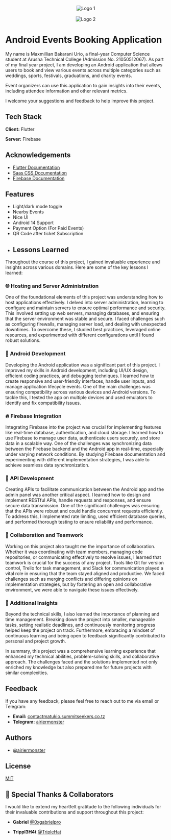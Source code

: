 <div style="text-align: center;">
  <br>  <img src="https://i.imgur.com/y0Iq1UC.png" alt="Logo 1" />
</div>

<div style="text-align: center;">
 <br>   <img src="https://i.imgur.com/DlN34E5.png" alt="Logo 2" />
</div>


# Android Events Booking Application

My name is Maxmillian Bakarani Urio, a final-year Computer Science student at Arusha Technical College (Admission No. 21050512067). As part of my final year project, I am developing an Android application that allows users to book and view various events across multiple categories such as weddings, sports, festivals, graduations, and charity events.

Event organizers can use this application to gain insights into their events, including attendee information and other relevant metrics.

I welcome your suggestions and feedback to help improve this project.


## Tech Stack

**Client:** Flutter

**Server:** Firebase


## Acknowledgements

 - [Flutter Documentation](https://docs.flutter.dev/)
 - [Saas CSS Documentation](https://sass-lang.com/documentation/)
 - [Firebase Documentation](https://firebase.google.com/docs)
 


## Features

- Light/dark mode toggle
- Nearby Events
- Nice UI
- Android 14 Support
- Payment Option (For Paid Events)
- QR Code after ticket Subscription
- ## Lessons Learned

Throughout the course of this project, I gained invaluable experience and insights across various domains. Here are some of the key lessons I learned:

### 🌐 Hosting and Server Administration

One of the foundational elements of this project was understanding how to host applications effectively. I delved into server administration, learning to configure and maintain servers to ensure optimal performance and security. This involved setting up web servers, managing databases, and ensuring that the server environment was stable and secure. I faced challenges such as configuring firewalls, managing server load, and dealing with unexpected downtimes. To overcome these, I studied best practices, leveraged online resources, and experimented with different configurations until I found robust solutions.

### 📱 Android Development

Developing the Android application was a significant part of this project. I improved my skills in Android development, including UI/UX design, efficient coding practices, and debugging techniques. I learned how to create responsive and user-friendly interfaces, handle user inputs, and manage application lifecycle events. One of the main challenges was ensuring compatibility across various devices and Android versions. To tackle this, I tested the app on multiple devices and used emulators to identify and fix compatibility issues.

### 🔥 Firebase Integration

Integrating Firebase into the project was crucial for implementing features like real-time database, authentication, and cloud storage. I learned how to use Firebase to manage user data, authenticate users securely, and store data in a scalable way. One of the challenges was synchronizing data between the Firebase backend and the Android app in real-time, especially under varying network conditions. By studying Firebase documentation and experimenting with different implementation strategies, I was able to achieve seamless data synchronization.

### 🔗 API Development

Creating APIs to facilitate communication between the Android app and the admin panel was another critical aspect. I learned how to design and implement RESTful APIs, handle requests and responses, and ensure secure data transmission. One of the significant challenges was ensuring that the APIs were robust and could handle concurrent requests efficiently. To address this, I implemented rate limiting, used efficient database queries, and performed thorough testing to ensure reliability and performance.

### 🤝 Collaboration and Teamwork

Working on this project also taught me the importance of collaboration. Whether it was coordinating with team members, managing code repositories, or communicating effectively to resolve issues, I learned that teamwork is crucial for the success of any project. Tools like Git for version control, Trello for task management, and Slack for communication played a vital role in ensuring that the team stayed aligned and productive. We faced challenges such as merging conflicts and differing opinions on implementation strategies, but by fostering an open and collaborative environment, we were able to navigate these issues effectively.

### 📅 Additional Insights

Beyond the technical skills, I also learned the importance of planning and time management. Breaking down the project into smaller, manageable tasks, setting realistic deadlines, and continuously monitoring progress helped keep the project on track. Furthermore, embracing a mindset of continuous learning and being open to feedback significantly contributed to personal and project growth.

In summary, this project was a comprehensive learning experience that enhanced my technical abilities, problem-solving skills, and collaborative approach. The challenges faced and the solutions implemented not only enriched my knowledge but also prepared me for future projects with similar complexities.

## Feedback

If you have any feedback, please feel free to reach out to me via email or Telegram:

- **Email:** [contactmatukio.summitseekers.co.tz](mailto:contactmatukio.summitseekers.co.tz)
- **Telegram:** [airiermonster](https://t.me/airiermonster)




## Authors

- [@airiermonster](https://www.github.com/airiermonster)


## License

[MIT](https://choosealicense.com/licenses/mit/)


## 🎉 Special Thanks & Collaborators

I would like to extend my heartfelt gratitude to the following individuals for their invaluable contributions and support throughout this project:

- **Gabriel** [@0xgabrielpro](https://github.com/0xgabrielpro)

- **Trippl3H4t** [@TripleHat](https://github.com/TripleHat)



